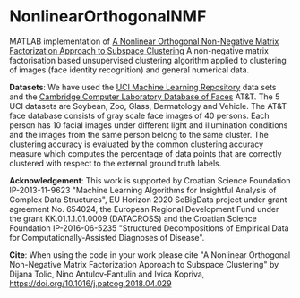 # NonlinearOrthogonalNMF

MATLAB implementation of <a href=https://arxiv.org/abs/1709.10323>A Nonlinear Orthogonal Non-Negative Matrix Factorization Approach to Subspace Clustering</a> A non-negative matrix factorisation based unsupervised clustering algorithm applied to clustering of images (face identity recognition) and general numerical data.

<b>Datasets</b>: We have used the <a href=http://archive.ics.uci.edu/ml/>UCI Machine Learning Repository</a> data sets and the <a href=http://www.cl.cam.ac.uk/research/dtg/attarchive/facedatabase.html>Cambridge Computer Laboratory Database of Faces</a> AT&T. The 5 UCI datasets are Soybean, Zoo, Glass, Dermatology and Vehicle. The AT&T face database consists of gray scale face images of 40 persons. Each person has 10 facial images under different light and illumination conditions and the images from the same person belong to the same cluster. The clustering accuracy is evaluated by the common clustering accuracy measure which
computes the percentage of data points that are correctly clustered with respect to the external ground
truth labels. 

<b>Acknowledgement</b>: This work is supported by Croatian Science Foundation IP-2013-11-9623 "Machine Learning
Algorithms for Insightful Analysis of Complex Data Structures", EU Horizon 2020
SoBigData project under grant agreement No. 654024, the European Regional Development Fund under the grant KK.01.1.1.01.0009 (DATACROSS) and the Croatian Science Foundation IP-2016-06-5235 "Structured Decompositions of Empirical Data for Computationally-Assisted Diagnoses of Disease".

<b>Cite</b>: When using the code in your work please cite "A Nonlinear Orthogonal Non-Negative Matrix Factorization Approach to Subspace Clustering" by Dijana Tolic, Nino Antulov-Fantulin and Ivica Kopriva, https://doi.org/10.1016/j.patcog.2018.04.029


